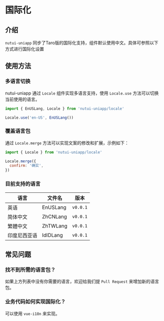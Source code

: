 # 国际化

## 介绍

`nutui-uniapp` 同步了Taro版的国际化支持，组件默认使用中文。具体可参照以下方式进行国际化设置

## 使用方法

### 多语言切换

nutui-uniapp 通过 `Locale` 组件实现多语言支持，使用 `Locale.use` 方法可以切换当前使用的语言。

```js
import { EnUSLang, Locale } from 'nutui-uniapp/locale'

Locale.use('en-US', EnUSLang())
```

### 覆盖语言包

通过 `Locale.merge` 方法可以实现文案的修改和扩展，示例如下：

```js
import { Locale } from 'nutui-uniapp/locale'

Locale.merge({
  confirm: '确实',
})
```

### 目前支持的语言

| 语言     | 文件名 | 版本     |
| -------- | ------ | -------- |
| 英语     | EnUSLang  | `v0.0.1` |
| 简体中文 | ZhCNLang  | `v0.0.1` |
| 繁體中文 | ZhTWLang  | `v0.0.1` |
| 印度尼西亚语 | IdIDLang  | `v0.0.1` |

## 常见问题

### 找不到所需的语言包？

如果上方列表中没有你需要的语言，欢迎给我们提 `Pull Request` 来增加新的语言包。

### 业务代码如何实现国际化？

可以使用 `vue-i18n` 来实现。
